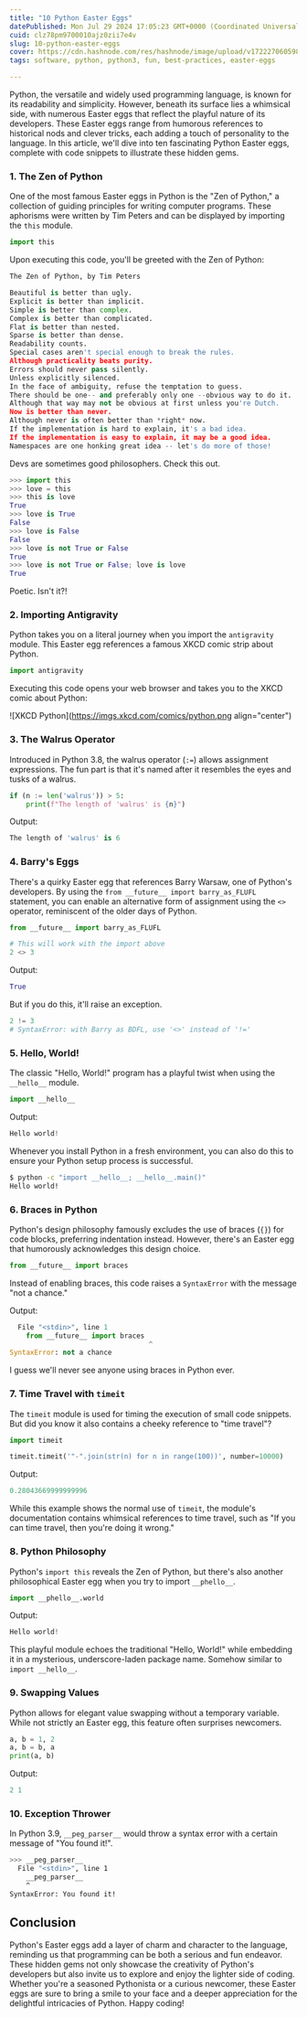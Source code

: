 ```yaml
---
title: "10 Python Easter Eggs"
datePublished: Mon Jul 29 2024 17:05:23 GMT+0000 (Coordinated Universal Time)
cuid: clz78pm9700010ajz0zii7e4v
slug: 10-python-easter-eggs
cover: https://cdn.hashnode.com/res/hashnode/image/upload/v1722270605983/bc8c942f-a224-4acd-96d9-e7cbfbd4839b.png
tags: software, python, python3, fun, best-practices, easter-eggs

---
```


Python, the versatile and widely used programming language, is known for its readability and simplicity. However, beneath its surface lies a whimsical side, with numerous Easter eggs that reflect the playful nature of its developers. These Easter eggs range from humorous references to historical nods and clever tricks, each adding a touch of personality to the language. In this article, we'll dive into ten fascinating Python Easter eggs, complete with code snippets to illustrate these hidden gems.

### 1\. The Zen of Python

One of the most famous Easter eggs in Python is the "Zen of Python," a collection of guiding principles for writing computer programs. These aphorisms were written by Tim Peters and can be displayed by importing the `this` module.

```python
import this
```

Upon executing this code, you'll be greeted with the Zen of Python:

```python
The Zen of Python, by Tim Peters

Beautiful is better than ugly.
Explicit is better than implicit.
Simple is better than complex.
Complex is better than complicated.
Flat is better than nested.
Sparse is better than dense.
Readability counts.
Special cases aren't special enough to break the rules.
Although practicality beats purity.
Errors should never pass silently.
Unless explicitly silenced.
In the face of ambiguity, refuse the temptation to guess.
There should be one-- and preferably only one --obvious way to do it.
Although that way may not be obvious at first unless you're Dutch.
Now is better than never.
Although never is often better than *right* now.
If the implementation is hard to explain, it's a bad idea.
If the implementation is easy to explain, it may be a good idea.
Namespaces are one honking great idea -- let's do more of those!
```

Devs are sometimes good philosophers. Check this out.

```python
>>> import this
>>> love = this
>>> this is love
True
>>> love is True
False
>>> love is False
False
>>> love is not True or False
True
>>> love is not True or False; love is love
True
```

Poetic. Isn't it?!

### 2\. Importing Antigravity

Python takes you on a literal journey when you import the `antigravity` module. This Easter egg references a famous XKCD comic strip about Python.

```python
import antigravity
```

Executing this code opens your web browser and takes you to the XKCD comic about Python:

![XKCD Python](https://imgs.xkcd.com/comics/python.png align="center")

### 3\. The Walrus Operator

Introduced in Python 3.8, the walrus operator (`:=`) allows assignment expressions. The fun part is that it's named after it resembles the eyes and tusks of a walrus.

```python
if (n := len('walrus')) > 5:
    print(f"The length of 'walrus' is {n}")
```

Output:

```python
The length of 'walrus' is 6
```

### 4\. Barry's Eggs

There's a quirky Easter egg that references Barry Warsaw, one of Python's developers. By using the `from __future__ import barry_as_FLUFL` statement, you can enable an alternative form of assignment using the `<>` operator, reminiscent of the older days of Python.

```python
from __future__ import barry_as_FLUFL

# This will work with the import above
2 <> 3
```

Output:

```python
True
```

But if you do this, it'll raise an exception.

```python
2 != 3
# SyntaxError: with Barry as BDFL, use '<>' instead of '!='
```

### 5\. Hello, World!

The classic "Hello, World!" program has a playful twist when using the `__hello__` module.

```python
import __hello__
```

Output:

```python
Hello world!
```

Whenever you install Python in a fresh environment, you can also do this to ensure your Python setup process is successful.

```bash
$ python -c "import __hello__; __hello__.main()"
Hello world!
```

### 6\. Braces in Python

Python's design philosophy famously excludes the use of braces (`{}`) for code blocks, preferring indentation instead. However, there's an Easter egg that humorously acknowledges this design choice.

```python
from __future__ import braces
```

Instead of enabling braces, this code raises a `SyntaxError` with the message "not a chance."

Output:

```python
  File "<stdin>", line 1
    from __future__ import braces
                                  ^
SyntaxError: not a chance
```

I guess we'll never see anyone using braces in Python ever.

### 7\. Time Travel with `timeit`

The `timeit` module is used for timing the execution of small code snippets. But did you know it also contains a cheeky reference to "time travel"?

```python
import timeit

timeit.timeit('"-".join(str(n) for n in range(100))', number=10000)
```

Output:

```python
0.28043669999999996
```

While this example shows the normal use of `timeit`, the module's documentation contains whimsical references to time travel, such as "If you can time travel, then you're doing it wrong."

### 8\. Python Philosophy

Python's `import this` reveals the Zen of Python, but there's also another philosophical Easter egg when you try to import `__phello__`.

```python
import __phello__.world
```

Output:

```python
Hello world!
```

This playful module echoes the traditional "Hello, World!" while embedding it in a mysterious, underscore-laden package name. Somehow similar to `import __hello__`.

### 9\. Swapping Values

Python allows for elegant value swapping without a temporary variable. While not strictly an Easter egg, this feature often surprises newcomers.

```python
a, b = 1, 2
a, b = b, a
print(a, b)
```

Output:

```python
2 1
```

### 10\. Exception Thrower

In Python 3.9, `__peg_parser__` would throw a syntax error with a certain message of "You found it!".

```bash
>>> __peg_parser__
  File "<stdin>", line 1
    __peg_parser__
    ^
SyntaxError: You found it!
```

## Conclusion

Python's Easter eggs add a layer of charm and character to the language, reminding us that programming can be both a serious and fun endeavor. These hidden gems not only showcase the creativity of Python's developers but also invite us to explore and enjoy the lighter side of coding. Whether you're a seasoned Pythonista or a curious newcomer, these Easter eggs are sure to bring a smile to your face and a deeper appreciation for the delightful intricacies of Python. Happy coding!